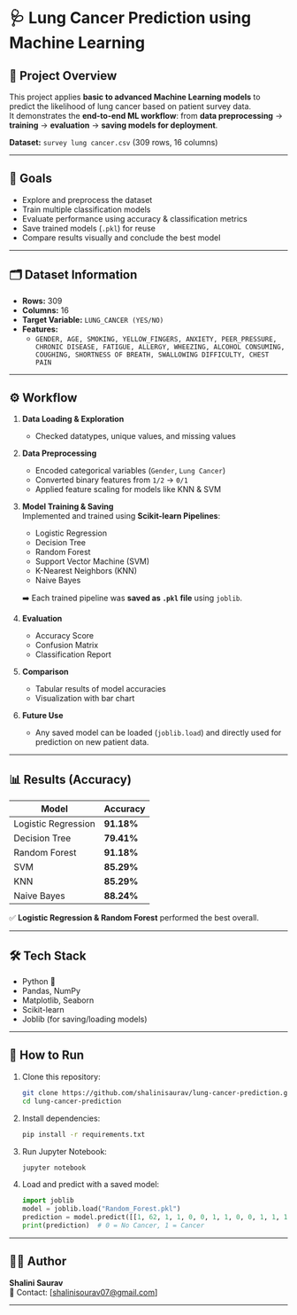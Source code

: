 # 🩺 Lung Cancer Prediction using Machine Learning

## 📖 Project Overview
This project applies **basic to advanced Machine Learning models** to predict the likelihood of lung cancer based on patient survey data.  
It demonstrates the **end-to-end ML workflow**: from **data preprocessing** → **training** → **evaluation** → **saving models for deployment**.  

**Dataset:** `survey lung cancer.csv` (309 rows, 16 columns)

---

## 🎯 Goals
- Explore and preprocess the dataset  
- Train multiple classification models  
- Evaluate performance using accuracy & classification metrics  
- Save trained models (`.pkl`) for reuse  
- Compare results visually and conclude the best model  

---

## 🗂️ Dataset Information
- **Rows:** 309  
- **Columns:** 16  
- **Target Variable:** `LUNG_CANCER (YES/NO)`  
- **Features:**  
  - `GENDER, AGE, SMOKING, YELLOW_FINGERS, ANXIETY, PEER_PRESSURE, CHRONIC DISEASE, FATIGUE, ALLERGY, WHEEZING, ALCOHOL CONSUMING, COUGHING, SHORTNESS OF BREATH, SWALLOWING DIFFICULTY, CHEST PAIN`

---

## ⚙️ Workflow
1. **Data Loading & Exploration**  
   - Checked datatypes, unique values, and missing values  

2. **Data Preprocessing**  
   - Encoded categorical variables (`Gender`, `Lung Cancer`)  
   - Converted binary features from `1/2` → `0/1`  
   - Applied feature scaling for models like KNN & SVM  

3. **Model Training & Saving**  
   Implemented and trained using **Scikit-learn Pipelines**:  
   - Logistic Regression  
   - Decision Tree  
   - Random Forest  
   - Support Vector Machine (SVM)  
   - K-Nearest Neighbors (KNN)  
   - Naive Bayes  

   ➡️ Each trained pipeline was **saved as `.pkl` file** using `joblib`.  

4. **Evaluation**  
   - Accuracy Score  
   - Confusion Matrix  
   - Classification Report  

5. **Comparison**  
   - Tabular results of model accuracies  
   - Visualization with bar chart  

6. **Future Use**  
   - Any saved model can be loaded (`joblib.load`) and directly used for prediction on new patient data.  

---

## 📊 Results (Accuracy)
| Model               | Accuracy |
|----------------------|----------|
| Logistic Regression | **91.18%** |
| Decision Tree       | **79.41%** |
| Random Forest       | **91.18%** |
| SVM                 | **85.29%** |
| KNN                 | **85.29%** |
| Naive Bayes         | **88.24%** |

✅ **Logistic Regression & Random Forest** performed the best overall.  

---

## 🛠️ Tech Stack
- Python 🐍  
- Pandas, NumPy  
- Matplotlib, Seaborn  
- Scikit-learn  
- Joblib (for saving/loading models)  

---

## 🚀 How to Run
1. Clone this repository:
   ```bash
   git clone https://github.com/shalinisaurav/lung-cancer-prediction.git
   cd lung-cancer-prediction
   ```

2. Install dependencies:
   ```bash
   pip install -r requirements.txt
   ```

3. Run Jupyter Notebook:
   ```bash
   jupyter notebook
   ```

4. Load and predict with a saved model:
   ```python
   import joblib
   model = joblib.load("Random_Forest.pkl")
   prediction = model.predict([[1, 62, 1, 1, 0, 0, 1, 1, 0, 0, 1, 1, 1, 0, 0]])
   print(prediction)  # 0 = No Cancer, 1 = Cancer
   ```

---

## 👩‍💻 Author
**Shalini Saurav**  
📧 Contact: [shalinisourav07@gmail.com]  

---

